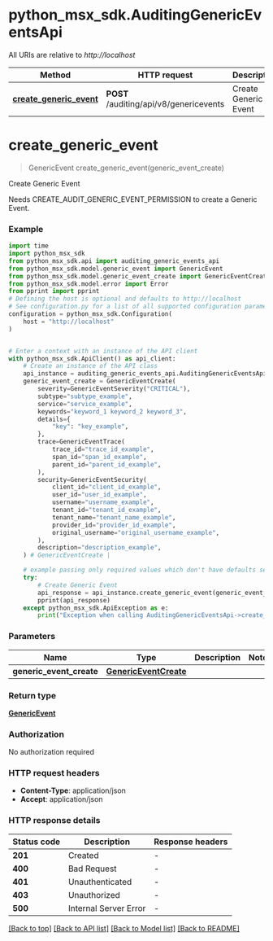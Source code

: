 # python_msx_sdk.AuditingGenericEventsApi

All URIs are relative to *http://localhost*

Method | HTTP request | Description
------------- | ------------- | -------------
[**create_generic_event**](AuditingGenericEventsApi.md#create_generic_event) | **POST** /auditing/api/v8/genericevents | Create Generic Event


# **create_generic_event**
> GenericEvent create_generic_event(generic_event_create)

Create Generic Event

Needs CREATE_AUDIT_GENERIC_EVENT_PERMISSION to create a Generic Event.

### Example


```python
import time
import python_msx_sdk
from python_msx_sdk.api import auditing_generic_events_api
from python_msx_sdk.model.generic_event import GenericEvent
from python_msx_sdk.model.generic_event_create import GenericEventCreate
from python_msx_sdk.model.error import Error
from pprint import pprint
# Defining the host is optional and defaults to http://localhost
# See configuration.py for a list of all supported configuration parameters.
configuration = python_msx_sdk.Configuration(
    host = "http://localhost"
)


# Enter a context with an instance of the API client
with python_msx_sdk.ApiClient() as api_client:
    # Create an instance of the API class
    api_instance = auditing_generic_events_api.AuditingGenericEventsApi(api_client)
    generic_event_create = GenericEventCreate(
        severity=GenericEventSeverity("CRITICAL"),
        subtype="subtype_example",
        service="service_example",
        keywords="keyword_1 keyword_2 keyword_3",
        details={
            "key": "key_example",
        },
        trace=GenericEventTrace(
            trace_id="trace_id_example",
            span_id="span_id_example",
            parent_id="parent_id_example",
        ),
        security=GenericEventSecurity(
            client_id="client_id_example",
            user_id="user_id_example",
            username="username_example",
            tenant_id="tenant_id_example",
            tenant_name="tenant_name_example",
            provider_id="provider_id_example",
            original_username="original_username_example",
        ),
        description="description_example",
    ) # GenericEventCreate | 

    # example passing only required values which don't have defaults set
    try:
        # Create Generic Event
        api_response = api_instance.create_generic_event(generic_event_create)
        pprint(api_response)
    except python_msx_sdk.ApiException as e:
        print("Exception when calling AuditingGenericEventsApi->create_generic_event: %s\n" % e)
```


### Parameters

Name | Type | Description  | Notes
------------- | ------------- | ------------- | -------------
 **generic_event_create** | [**GenericEventCreate**](GenericEventCreate.md)|  |

### Return type

[**GenericEvent**](GenericEvent.md)

### Authorization

No authorization required

### HTTP request headers

 - **Content-Type**: application/json
 - **Accept**: application/json


### HTTP response details

| Status code | Description | Response headers |
|-------------|-------------|------------------|
**201** | Created |  -  |
**400** | Bad Request |  -  |
**401** | Unauthenticated |  -  |
**403** | Unauthorized |  -  |
**500** | Internal Server Error |  -  |

[[Back to top]](#) [[Back to API list]](../README.md#documentation-for-api-endpoints) [[Back to Model list]](../README.md#documentation-for-models) [[Back to README]](../README.md)


